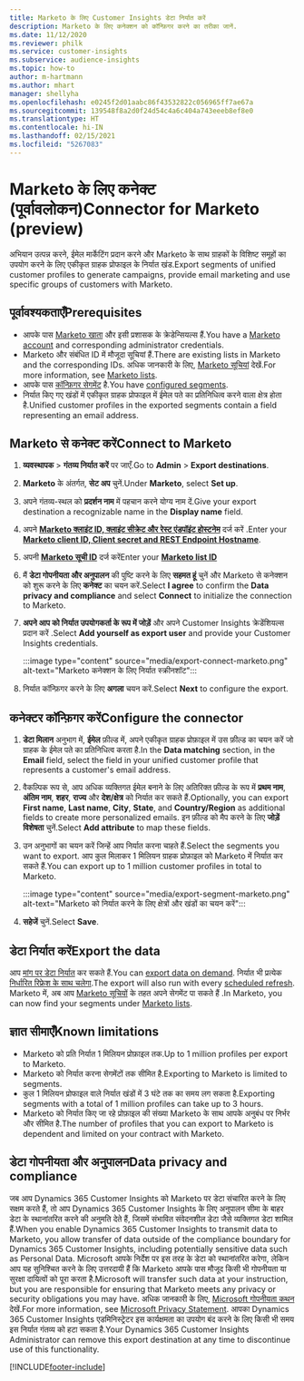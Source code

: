 ```yaml
---
title: Marketo के लिए Customer Insights डेटा निर्यात करें
description: Marketo के लिए कनेक्शन को कॉन्फ़िगर करने का तरीका जानें.
ms.date: 11/12/2020
ms.reviewer: philk
ms.service: customer-insights
ms.subservice: audience-insights
ms.topic: how-to
author: m-hartmann
ms.author: mhart
manager: shellyha
ms.openlocfilehash: e0245f2d01aabc86f43532822c056965ff7ae67a
ms.sourcegitcommit: 139548f8a2d0f24d54c4a6c404a743eeeb8ef8e0
ms.translationtype: HT
ms.contentlocale: hi-IN
ms.lasthandoff: 02/15/2021
ms.locfileid: "5267083"
---
```

# <a name="connector-for-marketo-preview"></a><span data-ttu-id="17618-103">Marketo के लिए कनेक्ट (पूर्वावलोकन)</span><span class="sxs-lookup"><span data-stu-id="17618-103">Connector for Marketo (preview)</span></span>

<span data-ttu-id="17618-104">अभियान उत्पन्न करने, ईमेल मार्केटिंग प्रदान करने और Marketo के साथ ग्राहकों के विशिष्ट समूहों का उपयोग करने के लिए एकीकृत ग्राहक प्रोफाइल के निर्यात खंड.</span><span class="sxs-lookup"><span data-stu-id="17618-104">Export segments of unified customer profiles to generate campaigns, provide email marketing and use specific groups of customers with Marketo.</span></span>

## <a name="prerequisites"></a><span data-ttu-id="17618-105">पूर्वावश्यकताएँ</span><span class="sxs-lookup"><span data-stu-id="17618-105">Prerequisites</span></span>

-   <span data-ttu-id="17618-106">आपके पास [Marketo खाता](https://login.marketo.com/) और इसी प्रशासक के क्रेडेन्सियल्स हैं.</span><span class="sxs-lookup"><span data-stu-id="17618-106">You have a [Marketo account](https://login.marketo.com/) and corresponding administrator credentials.</span></span>
-   <span data-ttu-id="17618-107">Marketo और संबंधित ID में मौजूदा सूचियां हैं.</span><span class="sxs-lookup"><span data-stu-id="17618-107">There are existing lists in Marketo and the corresponding IDs.</span></span> <span data-ttu-id="17618-108">अधिक जानकारी के लिए, [Marketo सूचियां](https://docs.marketo.com/display/public/DOCS/Understanding+Static+Lists) देखें.</span><span class="sxs-lookup"><span data-stu-id="17618-108">For more information, see [Marketo lists](https://docs.marketo.com/display/public/DOCS/Understanding+Static+Lists).</span></span>
-   <span data-ttu-id="17618-109">आपके पास [कॉन्फ़िगर सेगमेंट](segments.md) है.</span><span class="sxs-lookup"><span data-stu-id="17618-109">You have [configured segments](segments.md).</span></span>
-   <span data-ttu-id="17618-110">निर्यात किए गए खंडों में एकीकृत ग्राहक प्रोफाइल में ईमेल पते का प्रतिनिधित्व करने वाला क्षेत्र होता है.</span><span class="sxs-lookup"><span data-stu-id="17618-110">Unified customer profiles in the exported segments contain a field representing an email address.</span></span>

## <a name="connect-to-marketo"></a><span data-ttu-id="17618-111">Marketo से कनेक्ट करें</span><span class="sxs-lookup"><span data-stu-id="17618-111">Connect to Marketo</span></span>

1. <span data-ttu-id="17618-112">**व्यवस्थापक** > **गंतव्य निर्यात करें** पर जाएँ.</span><span class="sxs-lookup"><span data-stu-id="17618-112">Go to **Admin** > **Export destinations**.</span></span>

1. <span data-ttu-id="17618-113">**Marketo** के अंतर्गत, **सेट अप** चुनें.</span><span class="sxs-lookup"><span data-stu-id="17618-113">Under **Marketo**, select **Set up**.</span></span>

1. <span data-ttu-id="17618-114">अपने गंतव्य-स्थल को **प्रदर्शन नाम** में पहचान करने योग्य नाम दें.</span><span class="sxs-lookup"><span data-stu-id="17618-114">Give your export destination a recognizable name in the **Display name** field.</span></span>

1. <span data-ttu-id="17618-115">अपने **[Marketo क्लाइंट ID, क्लाइंट सीक्रेट और रेस्ट एंडपॉइंट होस्टनेम](https://developers.marketo.com/rest-api/authentication/)** दर्ज करें .</span><span class="sxs-lookup"><span data-stu-id="17618-115">Enter your **[Marketo client ID, Client secret and REST Endpoint Hostname](https://developers.marketo.com/rest-api/authentication/)**.</span></span>

1. <span data-ttu-id="17618-116">अपनी **[Marketo सूची ID](https://docs.marketo.com/display/public/DOCS/Understanding+Static+Lists)** दर्ज करें</span><span class="sxs-lookup"><span data-stu-id="17618-116">Enter your **[Marketo list ID](https://docs.marketo.com/display/public/DOCS/Understanding+Static+Lists)**</span></span> 

1. <span data-ttu-id="17618-117">मैं **डेटा गोपनीयता और अनुपालन** की पुष्टि करने के लिए **सहमत हूं** चुनें और Marketo से कनेक्शन को शुरू करने के लिए **कनेक्ट** का चयन करें.</span><span class="sxs-lookup"><span data-stu-id="17618-117">Select **I agree** to confirm the **Data privacy and compliance** and select **Connect** to initialize the connection to Marketo.</span></span>

1. <span data-ttu-id="17618-118">**अपने आप को निर्यात उपयोगकर्ता के रूप में जोड़ें** और अपने Customer Insights क्रेडेंशियल्स प्रदान करें .</span><span class="sxs-lookup"><span data-stu-id="17618-118">Select **Add yourself as export user** and provide your Customer Insights credentials.</span></span>

   :::image type="content" source="media/export-connect-marketo.png" alt-text="Marketo कनेक्शन के लिए निर्यात स्क्रीनशॉट":::

1. <span data-ttu-id="17618-120">निर्यात कॉन्फ़िगर करने के लिए **अगला** चयन करें.</span><span class="sxs-lookup"><span data-stu-id="17618-120">Select **Next** to configure the export.</span></span>

## <a name="configure-the-connector"></a><span data-ttu-id="17618-121">कनेक्टर कॉन्फ़िगर करें</span><span class="sxs-lookup"><span data-stu-id="17618-121">Configure the connector</span></span>

1. <span data-ttu-id="17618-122">**डेटा मिलान** अनुभाग में, **ईमेल** फ़ील्ड में, अपने एकीकृत ग्राहक प्रोफ़ाइल में उस फ़ील्ड का चयन करें जो ग्राहक के ईमेल पते का प्रतिनिधित्व करता है.</span><span class="sxs-lookup"><span data-stu-id="17618-122">In the **Data matching** section, in the **Email** field, select the field in your unified customer profile that represents a customer's email address.</span></span> 

1. <span data-ttu-id="17618-123">वैकल्पिक रूप से, आप अधिक व्यक्तिगत ईमेल बनाने के लिए अतिरिक्त फ़ील्ड के रूप में **प्रथम नाम**, **अंतिम नाम**, **शहर**, **राज्य** और **देश/क्षेत्र** को निर्यात कर सकते हैं.</span><span class="sxs-lookup"><span data-stu-id="17618-123">Optionally, you can export **First name**, **Last name**, **City**, **State**, and **Country/Region**  as additional fields to create more personalized emails.</span></span> <span data-ttu-id="17618-124">इन फ़ील्ड को मैप करने के लिए **जोड़ें विशेषता** चुनें.</span><span class="sxs-lookup"><span data-stu-id="17618-124">Select **Add attribute** to map these fields.</span></span>

1. <span data-ttu-id="17618-125">उन अनुभागों का चयन करें जिन्हें आप निर्यात करना चाहते हैं.</span><span class="sxs-lookup"><span data-stu-id="17618-125">Select the segments you want to export.</span></span> <span data-ttu-id="17618-126">आप कुल मिलाकर 1 मिलियन ग्राहक प्रोफ़ाइल को Marketo में निर्यात कर सकते हैं.</span><span class="sxs-lookup"><span data-stu-id="17618-126">You can export up to 1 million customer profiles in total to Marketo.</span></span>

   :::image type="content" source="media/export-segment-marketo.png" alt-text="Marketo को निर्यात करने के लिए क्षेत्रों और खंडों का चयन करें":::

1. <span data-ttu-id="17618-128">**सहेजें** चुनें.</span><span class="sxs-lookup"><span data-stu-id="17618-128">Select **Save**.</span></span>

## <a name="export-the-data"></a><span data-ttu-id="17618-129">डेटा निर्यात करें</span><span class="sxs-lookup"><span data-stu-id="17618-129">Export the data</span></span>

<span data-ttu-id="17618-130">आप [मांग पर डेटा निर्यात](export-destinations.md) कर सकते हैं.</span><span class="sxs-lookup"><span data-stu-id="17618-130">You can [export data on demand](export-destinations.md).</span></span> <span data-ttu-id="17618-131">निर्यात भी प्रत्येक [निर्धारित रिफ्रेश के साथ चलेगा](system.md#schedule-tab).</span><span class="sxs-lookup"><span data-stu-id="17618-131">The export will also run with every [scheduled refresh](system.md#schedule-tab).</span></span> <span data-ttu-id="17618-132">Marketo में, अब आप [Marketo सूचियों](ttps://docs.marketo.com/display/public/DOCS/Understanding+Static+Lists) के तहत अपने सेगमेंट पा सकते हैं .</span><span class="sxs-lookup"><span data-stu-id="17618-132">In Marketo, you can now find your segments under [Marketo lists](ttps://docs.marketo.com/display/public/DOCS/Understanding+Static+Lists).</span></span>

## <a name="known-limitations"></a><span data-ttu-id="17618-133">ज्ञात सीमाएँ</span><span class="sxs-lookup"><span data-stu-id="17618-133">Known limitations</span></span>

- <span data-ttu-id="17618-134">Marketo को प्रति निर्यात 1 मिलियन प्रोफ़ाइल तक.</span><span class="sxs-lookup"><span data-stu-id="17618-134">Up to 1 million profiles per export to Marketo.</span></span>
- <span data-ttu-id="17618-135">Marketo को निर्यात करना सेगमेंटों तक सीमित है.</span><span class="sxs-lookup"><span data-stu-id="17618-135">Exporting to Marketo is limited to segments.</span></span>
- <span data-ttu-id="17618-136">कुल 1 मिलियन प्रोफाइल वाले निर्यात खंडों में 3 घंटे तक का समय लग सकता है.</span><span class="sxs-lookup"><span data-stu-id="17618-136">Exporting segments with a total of 1 million profiles can take up to 3 hours.</span></span> 
- <span data-ttu-id="17618-137">Marketo को निर्यात किए जा रहे प्रोफ़ाइल की संख्या Marketo के साथ आपके अनुबंध पर निर्भर और सीमित है.</span><span class="sxs-lookup"><span data-stu-id="17618-137">The number of profiles that you can export to Marketo is dependent and limited on your contract with Marketo.</span></span>

## <a name="data-privacy-and-compliance"></a><span data-ttu-id="17618-138">डेटा गोपनीयता और अनुपालन</span><span class="sxs-lookup"><span data-stu-id="17618-138">Data privacy and compliance</span></span>

<span data-ttu-id="17618-139">जब आप Dynamics 365 Customer Insights को Marketo पर डेटा संचारित करने के लिए सक्षम करते हैं, तो आप Dynamics 365 Customer Insights के लिए अनुपालन सीमा के बाहर डेटा के स्थानांतरित करने की अनुमति देते हैं, जिसमें संभावित संवेदनशील डेटा जैसे व्यक्तिगत डेटा शामिल हैं.</span><span class="sxs-lookup"><span data-stu-id="17618-139">When you enable Dynamics 365 Customer Insights to transmit data to Marketo, you allow transfer of data outside of the compliance boundary for Dynamics 365 Customer Insights, including potentially sensitive data such as Personal Data.</span></span> <span data-ttu-id="17618-140">Microsoft आपके निर्देश पर इस तरह के डेटा को स्थानांतरित करेगा, लेकिन आप यह सुनिश्चित करने के लिए उत्तरदायी हैं कि Marketo आपके पास मौजूद किसी भी गोपनीयता या सुरक्षा दायित्वों को पूरा करता है.</span><span class="sxs-lookup"><span data-stu-id="17618-140">Microsoft will transfer such data at your instruction, but you are responsible for ensuring that Marketo meets any privacy or security obligations you may have.</span></span> <span data-ttu-id="17618-141">अधिक जानकारी के लिए, [Microsoft गोपनीयता कथन](https://go.microsoft.com/fwlink/?linkid=396732) देखें.</span><span class="sxs-lookup"><span data-stu-id="17618-141">For more information, see [Microsoft Privacy Statement](https://go.microsoft.com/fwlink/?linkid=396732).</span></span>
<span data-ttu-id="17618-142">आपका Dynamics 365 Customer Insights एडमिनिस्ट्रेटर इस कार्यक्षमता का उपयोग बंद करने के लिए किसी भी समय इस निर्यात गंतव्य को हटा सकता है.</span><span class="sxs-lookup"><span data-stu-id="17618-142">Your Dynamics 365 Customer Insights Administrator can remove this export destination at any time to discontinue use of this functionality.</span></span>


[!INCLUDE[footer-include](../includes/footer-banner.md)]